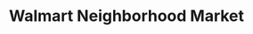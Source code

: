 ---
title: "Walmart Neighborhood Market"
url: /daytona-beach/walmart-neighborhood-market/
shop: supermarket
---